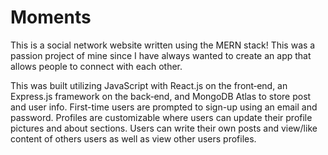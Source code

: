 # Moments

This is a social network website written using the MERN stack! This was a passion project of mine since I have always wanted to create an app that allows people to connect with each other.

This was built utilizing JavaScript with React.js on the front‑end, an Express.js framework on the back‑end, and MongoDB Atlas to store post and user info. First-time users are prompted to sign-up using an email and password. Profiles are customizable where users can update their profile pictures and about sections. Users can write their own posts and view/like content of others users as well as view other users profiles.